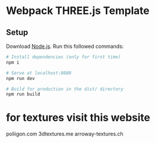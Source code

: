 # Webpack THREE.js Template

## Setup

Download [Node.js](https://nodejs.org/en/download/).
Run this followed commands:

```bash
# Install dependencies (only for first time)
npm i

# Serve at localhost:8080
npm run dev

# Build for production in the dist/ directory
npm run build
```

# for textures visit this website

poliigon.com
3dtextures.me
arroway-textures.ch
